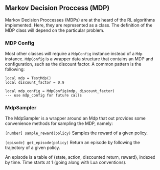 ## Markov Decision Proccess (MDP)
Markov Decision Proccesses (MDPs) are at the heard of the RL algorithms
implemented. Here, they are represented as a class. The definition of the MDP
class will depend on the particular problem.

### MDP Config
Most other classes will require a `MdpConfig` instance instead of a `Mdp`
instance. `MdpConfig` is a wrapper data structure that contains an MDP and
configuration, such as the discount factor. A common pattern is the following:

```
local mdp = TestMdp()
local discount_factor = 0.9

local mdp_config = MdpConfig(mdp, discount_factor)
--- use mdp_config for future calls
```

### MdpSampler
The MdpSampler is a wrapper around an Mdp that out provides some convenience
methods for sampling the MDP, namely:

`[number] sample_reward(policy)`
    Samples the reward of a given policy.

`[episode] get_episode(policy)`
    Return an episode by following the trajectory of a given policy.

An episode is a table of {state, action, discounted return, reward}, indexed by
time. Time starts at 1 (going along with Lua conventions).
